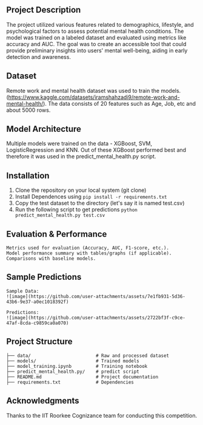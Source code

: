 ## Project Description

The project utilized various features related to demographics, lifestyle, and psychological factors to assess potential 
mental health conditions. The model was trained on a labeled dataset and evaluated using metrics like accuracy and AUC.
The goal was to create an accessible tool that could provide preliminary insights into users' mental well-being, aiding 
in early detection and awareness.

## Dataset

Remote work and mental health dataset was used to train the models. (https://www.kaggle.com/datasets/iramshahzadi9/remote-work-and-mental-health/). The data consists of 20 features such as Age, Job, etc and about 5000 rows.

## Model Architecture

Multiple models were trained on the data - XGBoost, SVM, LogisticRegression and KNN. Out of these XGBoost performed best and therefore it was used in the predict_mental_health.py script.

## Installation

1. Clone the repository on your local system (git clone)
2. Install Dependences using
    `pip install -r requirements.txt`
4. Copy the test dataset to the directory (let's say it is named test.csv)
5. Run the following script to get predictions
    `python predict_mental_health.py test.csv`
    

## Evaluation & Performance

    Metrics used for evaluation (Accuracy, AUC, F1-score, etc.).
    Model performance summary with tables/graphs (if applicable).
    Comparisons with baseline models.

## Sample Predictions
    Sample Data:
    ![image](https://github.com/user-attachments/assets/7e1fb931-5d36-43b6-9e37-a0ec1018392f)

    Predictions:
    ![image](https://github.com/user-attachments/assets/2722bf3f-c9ce-47af-8cda-c9859ca0a070)


## Project Structure

```
├── data/                        # Raw and processed dataset
├── models/                      # Trained models
├── model_training.ipynb         # Training notebook
├── predict_mental_health.py/    # predict script
├── README.md                    # Project documentation
├── requirements.txt             # Dependencies
```


## Acknowledgments

   Thanks to the IIT Roorkee Cognizance team for conducting this competition.
